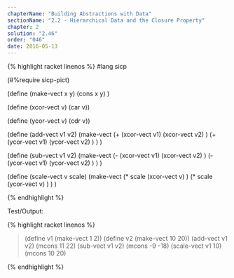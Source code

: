 ```yaml
---
chapterName: "Building Abstractions with Data"
sectionName: "2.2 - Hierarchical Data and the Closure Property"
chapter: 2
solution: "2.46"
order: "046"
date: 2016-05-13
---
```


{% highlight racket linenos %}
#lang sicp

(#%require sicp-pict)

(define (make-vect x y)
    (cons x y)
)

(define (xcor-vect v) (car v))

(define (ycor-vect v) (cdr v))

(define (add-vect v1 v2)
   (make-vect (+
                 (xcor-vect v1)
                 (xcor-vect v2)
              )
              (+
                 (ycor-vect v1)
                 (ycor-vect v2)
              )
   )
)

(define (sub-vect v1 v2)
   (make-vect (-
                 (xcor-vect v1)
                 (xcor-vect v2)
              )
              (-
                 (ycor-vect v1)
                 (ycor-vect v2)
              )
   )
)

(define (scale-vect v scale)
   (make-vect (*
                 scale
                 (xcor-vect v)
              )
              (*
                 scale
                 (ycor-vect v)
              )
   )
)

{% endhighlight %}

Test/Output:
        
{% highlight racket linenos %}
> (define v1 (make-vect 1 2))
> (define v2 (make-vect 10 20))
> (add-vect v1 v2)
(mcons 11 22)
> (sub-vect v1 v2)
(mcons -9 -18)
> (scale-vect v1 10)
(mcons 10 20)
> 
{% endhighlight %}
        
